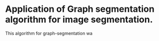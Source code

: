 # Application of Graph segmentation algorithm for image segmentation.

This algorithm for graph-segmentation wa